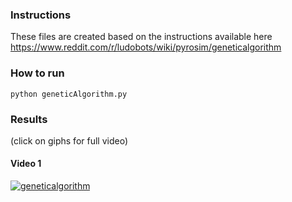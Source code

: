 ### Instructions
These files are created based on the instructions available here
<https://www.reddit.com/r/ludobots/wiki/pyrosim/geneticalgorithm>

### How to run
```
python geneticAlgorithm.py
```

### Results
(click on giphs for full video)
#### Video 1
[![geneticalgorithm](https://j.gifs.com/r8O7Vk.gif)](https://www.youtube.com/watch?v=iaiWREZE5QU&list=PLGOvUx2-xFjlMaDiUEBhRU6gBggwJrozB&index=14)
